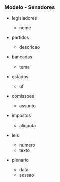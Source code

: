 ### Modelo - Senadores

- legisladores
  - nome

- partidos
  - descricao
  
- bancadas
  - tema

- estados
  - uf

- comissoes
  - assunto

- impostos
  - aliquota
  
- leis
  - numero
  - texto

- plenario
  - data
  - sessao